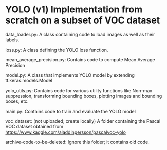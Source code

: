 # YOLO (v1) Implementation from scratch on a subset of VOC dataset


data_loader.py:
A class containing code to load images as well as their labels.

loss.py:
A class defining the YOLO loss function.

mean_average_precision.py:
Contains code to compute Mean Average Precision

model.py:
A class that implements YOLO model by extending tf.keras.models.Model

yolo_utils.py:
Contains code for various utility functions like Non-max suppression, transforming bounding boxes, plotting images and bounding boxes, etc.

main.py:
Contains code to train and evaluate the YOLO model

voc_dataset: (not uploaded; create locally)
A folder containing the Pascal VOC dataset obtained from https://www.kaggle.com/aladdinpersson/pascalvoc-yolo


archive-code-to-be-deleted:
Ignore this folder; it contains old code.